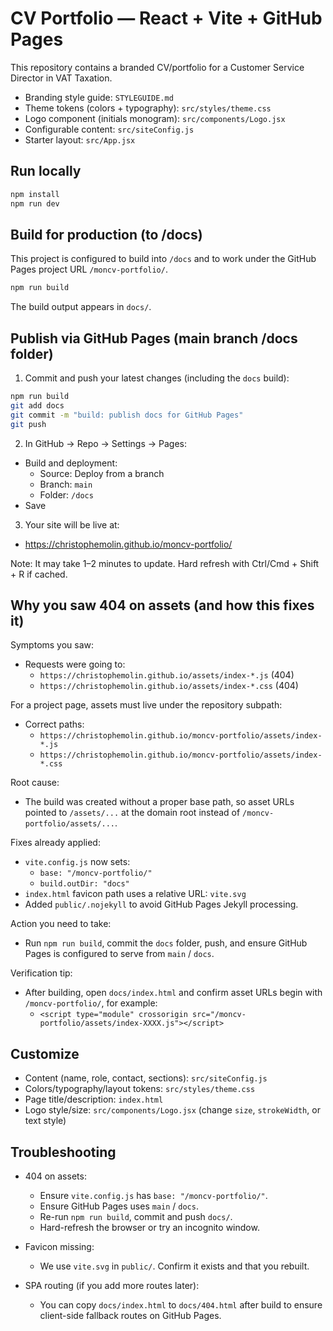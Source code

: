 # CV Portfolio — React + Vite + GitHub Pages

This repository contains a branded CV/portfolio for a Customer Service Director in VAT Taxation.

- Branding style guide: `STYLEGUIDE.md`
- Theme tokens (colors + typography): `src/styles/theme.css`
- Logo component (initials monogram): `src/components/Logo.jsx`
- Configurable content: `src/siteConfig.js`
- Starter layout: `src/App.jsx`

## Run locally

```bash
npm install
npm run dev
```

## Build for production (to /docs)

This project is configured to build into `/docs` and to work under the GitHub Pages project URL `/moncv-portfolio/`.

```bash
npm run build
```

The build output appears in `docs/`.

## Publish via GitHub Pages (main branch /docs folder)

1) Commit and push your latest changes (including the `docs` build):

```bash
npm run build
git add docs
git commit -m "build: publish docs for GitHub Pages"
git push
```

2) In GitHub → Repo → Settings → Pages:
- Build and deployment:
  - Source: Deploy from a branch
  - Branch: `main`
  - Folder: `/docs`
- Save

3) Your site will be live at:
- https://christophemolin.github.io/moncv-portfolio/

Note: It may take 1–2 minutes to update. Hard refresh with Ctrl/Cmd + Shift + R if cached.

## Why you saw 404 on assets (and how this fixes it)

Symptoms you saw:
- Requests were going to:
  - `https://christophemolin.github.io/assets/index-*.js` (404)
  - `https://christophemolin.github.io/assets/index-*.css` (404)

For a project page, assets must live under the repository subpath:
- Correct paths:
  - `https://christophemolin.github.io/moncv-portfolio/assets/index-*.js`
  - `https://christophemolin.github.io/moncv-portfolio/assets/index-*.css`

Root cause:
- The build was created without a proper base path, so asset URLs pointed to `/assets/...` at the domain root instead of `/moncv-portfolio/assets/...`.

Fixes already applied:
- `vite.config.js` now sets:
  - `base: "/moncv-portfolio/"`
  - `build.outDir: "docs"`
- `index.html` favicon path uses a relative URL: `vite.svg`
- Added `public/.nojekyll` to avoid GitHub Pages Jekyll processing.

Action you need to take:
- Run `npm run build`, commit the `docs` folder, push, and ensure GitHub Pages is configured to serve from `main` / `docs`.

Verification tip:
- After building, open `docs/index.html` and confirm asset URLs begin with `/moncv-portfolio/`, for example:
  - `<script type="module" crossorigin src="/moncv-portfolio/assets/index-XXXX.js"></script>`

## Customize

- Content (name, role, contact, sections): `src/siteConfig.js`
- Colors/typography/layout tokens: `src/styles/theme.css`
- Page title/description: `index.html`
- Logo style/size: `src/components/Logo.jsx` (change `size`, `strokeWidth`, or text style)

## Troubleshooting

- 404 on assets:
  - Ensure `vite.config.js` has `base: "/moncv-portfolio/"`.
  - Ensure GitHub Pages uses `main` / `docs`.
  - Re-run `npm run build`, commit and push `docs/`.
  - Hard-refresh the browser or try an incognito window.

- Favicon missing:
  - We use `vite.svg` in `public/`. Confirm it exists and that you rebuilt.

- SPA routing (if you add more routes later):
  - You can copy `docs/index.html` to `docs/404.html` after build to ensure client-side fallback routes on GitHub Pages.
